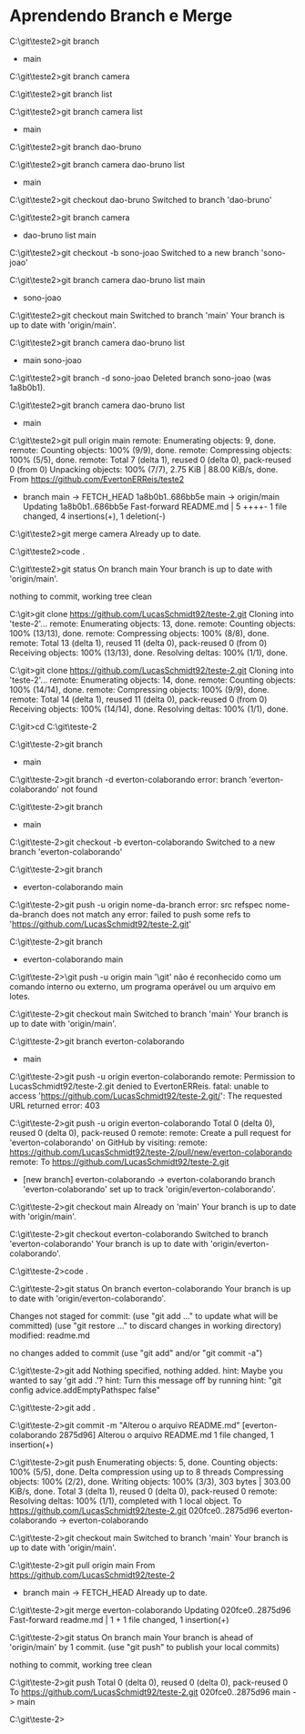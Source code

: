 # Aprendendo Branch e Merge


C:\git\teste2>git branch
* main

C:\git\teste2>git branch camera

C:\git\teste2>git branch list

C:\git\teste2>git branch
  camera
  list
* main

C:\git\teste2>git branch dao-bruno

C:\git\teste2>git branch
  camera
  dao-bruno
  list
* main

C:\git\teste2>git checkout dao-bruno
Switched to branch 'dao-bruno'

C:\git\teste2>git branch
  camera
* dao-bruno
  list
  main

C:\git\teste2>git checkout -b sono-joao
Switched to a new branch 'sono-joao'

C:\git\teste2>git branch
  camera
  dao-bruno
  list
  main
* sono-joao

C:\git\teste2>git checkout main
Switched to branch 'main'
Your branch is up to date with 'origin/main'.

C:\git\teste2>git branch
  camera
  dao-bruno
  list
* main
  sono-joao

C:\git\teste2>git branch -d sono-joao
Deleted branch sono-joao (was 1a8b0b1).

C:\git\teste2>git branch
  camera
  dao-bruno
  list
* main

C:\git\teste2>git pull origin main
remote: Enumerating objects: 9, done.
remote: Counting objects: 100% (9/9), done.
remote: Compressing objects: 100% (5/5), done.
remote: Total 7 (delta 1), reused 0 (delta 0), pack-reused 0 (from 0)
Unpacking objects: 100% (7/7), 2.75 KiB | 88.00 KiB/s, done.
From https://github.com/EvertonERReis/teste2
 * branch            main       -> FETCH_HEAD
   1a8b0b1..686bb5e  main       -> origin/main
Updating 1a8b0b1..686bb5e
Fast-forward
 README.md | 5 ++++-
 1 file changed, 4 insertions(+), 1 deletion(-)

C:\git\teste2>git merge camera
Already up to date.

C:\git\teste2>code .

C:\git\teste2>git status
On branch main
Your branch is up to date with 'origin/main'.

nothing to commit, working tree clean

C:\git>git clone https://github.com/LucasSchmidt92/teste-2.git
Cloning into 'teste-2'...
remote: Enumerating objects: 13, done.
remote: Counting objects: 100% (13/13), done.
remote: Compressing objects: 100% (8/8), done.
remote: Total 13 (delta 1), reused 11 (delta 0), pack-reused 0 (from 0)
Receiving objects: 100% (13/13), done.
Resolving deltas: 100% (1/1), done.

C:\git>git clone https://github.com/LucasSchmidt92/teste-2.git
Cloning into 'teste-2'...
remote: Enumerating objects: 14, done.
remote: Counting objects: 100% (14/14), done.
remote: Compressing objects: 100% (9/9), done.
remote: Total 14 (delta 1), reused 11 (delta 0), pack-reused 0 (from 0)
Receiving objects: 100% (14/14), done.
Resolving deltas: 100% (1/1), done.

C:\git>cd C:\git\teste-2

C:\git\teste-2>git branch
* main

C:\git\teste-2>git branch -d everton-colaborando
error: branch 'everton-colaborando' not found

C:\git\teste-2>git branch
* main

C:\git\teste-2>git checkout -b everton-colaborando
Switched to a new branch 'everton-colaborando'

C:\git\teste-2>git branch
* everton-colaborando
  main

C:\git\teste-2>git push -u origin nome-da-branch
error: src refspec nome-da-branch does not match any
error: failed to push some refs to 'https://github.com/LucasSchmidt92/teste-2.git'

C:\git\teste-2>git branch
* everton-colaborando
  main

C:\git\teste-2>\git push -u origin main
'\git' não é reconhecido como um comando interno
ou externo, um programa operável ou um arquivo em lotes.

C:\git\teste-2>git checkout main
Switched to branch 'main'
Your branch is up to date with 'origin/main'.

C:\git\teste-2>git branch
  everton-colaborando
* main

C:\git\teste-2>git push -u origin everton-colaborando
remote: Permission to LucasSchmidt92/teste-2.git denied to EvertonERReis.
fatal: unable to access 'https://github.com/LucasSchmidt92/teste-2.git/': The requested URL returned error: 403

C:\git\teste-2>git push -u origin everton-colaborando
Total 0 (delta 0), reused 0 (delta 0), pack-reused 0
remote:
remote: Create a pull request for 'everton-colaborando' on GitHub by visiting:
remote:      https://github.com/LucasSchmidt92/teste-2/pull/new/everton-colaborando
remote:
To https://github.com/LucasSchmidt92/teste-2.git
 * [new branch]      everton-colaborando -> everton-colaborando
branch 'everton-colaborando' set up to track 'origin/everton-colaborando'.

C:\git\teste-2>git checkout main
Already on 'main'
Your branch is up to date with 'origin/main'.

C:\git\teste-2>git checkout everton-colaborando
Switched to branch 'everton-colaborando'
Your branch is up to date with 'origin/everton-colaborando'.

C:\git\teste-2>code .

C:\git\teste-2>git status
On branch everton-colaborando
Your branch is up to date with 'origin/everton-colaborando'.

Changes not staged for commit:
  (use "git add <file>..." to update what will be committed)
  (use "git restore <file>..." to discard changes in working directory)
        modified:   readme.md

no changes added to commit (use "git add" and/or "git commit -a")

C:\git\teste-2>git add
Nothing specified, nothing added.
hint: Maybe you wanted to say 'git add .'?
hint: Turn this message off by running
hint: "git config advice.addEmptyPathspec false"

C:\git\teste-2>git add .

C:\git\teste-2>git commit -m "Alterou o arquivo README.md"
[everton-colaborando 2875d96] Alterou o arquivo README.md
 1 file changed, 1 insertion(+)

C:\git\teste-2>git push
Enumerating objects: 5, done.
Counting objects: 100% (5/5), done.
Delta compression using up to 8 threads
Compressing objects: 100% (2/2), done.
Writing objects: 100% (3/3), 303 bytes | 303.00 KiB/s, done.
Total 3 (delta 1), reused 0 (delta 0), pack-reused 0
remote: Resolving deltas: 100% (1/1), completed with 1 local object.
To https://github.com/LucasSchmidt92/teste-2.git
   020fce0..2875d96  everton-colaborando -> everton-colaborando

C:\git\teste-2>git checkout main
Switched to branch 'main'
Your branch is up to date with 'origin/main'.

C:\git\teste-2>git pull origin main
From https://github.com/LucasSchmidt92/teste-2
 * branch            main       -> FETCH_HEAD
Already up to date.

C:\git\teste-2>git merge everton-colaborando
Updating 020fce0..2875d96
Fast-forward
 readme.md | 1 +
 1 file changed, 1 insertion(+)

C:\git\teste-2>git status
On branch main
Your branch is ahead of 'origin/main' by 1 commit.
  (use "git push" to publish your local commits)

nothing to commit, working tree clean

C:\git\teste-2>git push
Total 0 (delta 0), reused 0 (delta 0), pack-reused 0
To https://github.com/LucasSchmidt92/teste-2.git
   020fce0..2875d96  main -> main

C:\git\teste-2>


